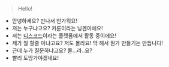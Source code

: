 > Hello!
- 안녕하세요? 만나서 반가워요!
- 저는 누구냐고요? 카룬이라는 닝겐이에요!
- 저는 [디스코드](https://discord.com)이라는 플랫폼에서 활동 중이에요!
- 제가 뭘 할줄 아냐고요? 저도 몰라요! 막 해서 뭔가 만들기는 만듭니다!
- 근데 누가 질문하냐고요? 몰...라..요?
- 빨리 도망가야겠네요!
